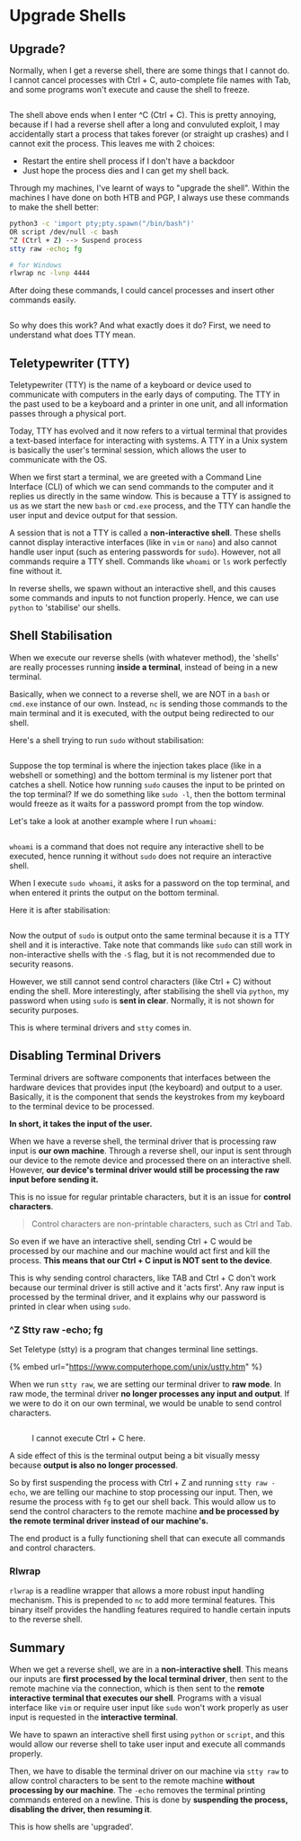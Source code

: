 # Upgrade Shells

## Upgrade?

Normally, when I get a reverse shell, there are some things that I cannot do. I cannot cancel processes with Ctrl + C, auto-complete file names with Tab, and some programs won't execute and cause the shell to freeze.

<figure><img src="../.gitbook/assets/image (75).png" alt=""><figcaption></figcaption></figure>

The shell above ends when I enter ^C (Ctrl + C). This is pretty annoying, because if I had a reverse shell after a long and convuluted exploit, I may accidentally start a process that takes forever (or straight up crashes) and I cannot exit the process. This leaves me with 2 choices:

* Restart the entire shell process if I don't have a backdoor
* Just hope the process dies and I can get my shell back.

Through my machines, I've learnt of ways to "upgrade the shell". Within the machines I have done on both HTB and PGP, I always use these commands to make the shell better:

```bash
python3 -c 'import pty;pty.spawn("/bin/bash")'
OR script /dev/null -c bash
^Z (Ctrl + Z) --> Suspend process
stty raw -echo; fg

# for Windows
rlwrap nc -lvnp 4444 
```

After doing these commands, I could cancel processes and insert other commands easily.

<figure><img src="../.gitbook/assets/image (196).png" alt=""><figcaption></figcaption></figure>

So why does this work? And what exactly does it do? First, we need to understand what does TTY mean.

## Teletypewriter (TTY)

Teletypewriter (TTY) is the name of a keyboard or device used to communicate with computers in the early days of computing. The TTY in the past used to be a keyboard and a printer in one unit, and all information passes through a physical port.

Today, TTY has evolved and it now refers to a virtual terminal that provides a text-based interface for interacting with systems. A TTY in a Unix system is basically the user's terminal session, which allows the user to communicate with the OS.&#x20;

When we first start a terminal, we are greeted with a Command Line Interface (CLI) of which we can send commands to the computer and it replies us directly in the same window. This is because a TTY is assigned to us as we start the new `bash` or `cmd.exe` process, and the TTY can handle the user input and device output for that session.

A session that is not a TTY is called a **non-interactive shell**. These shells cannot display interactive interfaces (like in `vim` or `nano`) and also cannot handle user input (such as entering passwords for `sudo`). However, not all commands require a TTY shell. Commands like `whoami` or `ls` work perfectly fine without it.

In reverse shells, we spawn without an interactive shell, and this causes some commands and inputs to not function properly. Hence, we can use `python` to 'stabilise' our shells.

## Shell Stabilisation

When we execute our reverse shells (with whatever method), the 'shells' are really processes running **inside a terminal**, instead of being in a new terminal.

Basically, when we connect to a reverse shell, we are NOT in a `bash` or `cmd.exe` instance of our own. Instead, `nc` is sending those commands to the main terminal and it is executed, with the output being redirected to our shell.

Here's a shell trying to run `sudo` without stabilisation:

<figure><img src="../.gitbook/assets/image (148).png" alt=""><figcaption></figcaption></figure>

Suppose the top terminal is where the injection takes place (like in a webshell or something) and the bottom terminal is my listener port that catches a shell. Notice how running `sudo` causes the input to be printed on the top terminal? If we do something like `sudo -l`, then the bottom terminal would freeze as it waits for a password prompt from the top window.

Let's take a look at another example where I run `whoami`:

<figure><img src="../.gitbook/assets/image (174).png" alt=""><figcaption></figcaption></figure>

`whoami` is a command that does not require any interactive shell to be executed, hence running it without `sudo` does not require an interactive shell.&#x20;

When I execute `sudo whoami`, it asks for a password on the top terminal, and when entered it prints the output on the bottom terminal.&#x20;

Here it is after stabilisation:

<figure><img src="../.gitbook/assets/image (153).png" alt=""><figcaption></figcaption></figure>

Now the output of `sudo` is output onto the same terminal because it is a TTY shell and it is interactive. Take note that commands like `sudo` can still work in non-interactive shells with the `-S` flag, but it is not recommended due to security reasons.

However, we still cannot send control characters (like Ctrl + C) without ending the shell. More interestingly, after stabilising the shell via `python`, my password when using `sudo` is **sent in clear**. Normally, it is not shown for security purposes.&#x20;

This is where terminal drivers and `stty` comes in.

## Disabling Terminal Drivers

Terminal drivers are software components that interfaces between the hardware devices that provides input (the keyboard) and output to a user. Basically, it is the component that sends the keystrokes from my keyboard to the terminal device to be processed.&#x20;

**In short, it takes the input of the user.**&#x20;

When we have a reverse shell, the terminal driver that is processing raw input is **our own machine**. Through a reverse shell, our input is sent through our device to the remote device and processed there on an interactive shell. However, **our device's terminal driver would still be processing the raw input before sending it.**

This is no issue for regular printable characters, but it is an issue for **control characters**.

> Control characters are non-printable characters, such as Ctrl and Tab.

So even if we have an interactive shell, sending Ctrl + C would be processed by our machine and our machine would act first and kill the process. **This means that our Ctrl + C input is NOT sent to the device**.&#x20;

This is why sending control characters, like TAB and Ctrl + C don't work because our terminal driver is still active and it 'acts first'. Any raw input is processed by the terminal driver, and it explains why our password is printed in clear when using `sudo`.

### ^Z Stty raw -echo; fg

Set Teletype (stty) is a program that changes terminal line settings.&#x20;

{% embed url="https://www.computerhope.com/unix/ustty.htm" %}

When we run `stty raw`, we are setting our terminal driver to **raw mode**. In raw mode, the terminal driver **no longer processes any input and output**. If we were to do it on our own terminal, we would be unable to send control characters.&#x20;

<figure><img src="../.gitbook/assets/image (163).png" alt=""><figcaption><p>I cannot execute Ctrl + C here.</p></figcaption></figure>

A side effect of this is the terminal output being a bit visually messy because **output is also no longer processed**.&#x20;

So by first suspending the process with Ctrl + Z and running `stty raw -echo`, we are telling our machine to stop processing our input. Then, we resume the process with `fg` to get our shell back. This would allow us to send the control characters to the remote machine **and be processed by the remote terminal driver instead of our machine's.**&#x20;

The end product is a fully functioning shell that can execute all commands and control characters.&#x20;

### Rlwrap

`rlwrap` is a readline wrapper that allows a more robust input handling mechanism. This is prepended to `nc` to add more terminal features. This binary itself provides the handling features required to handle certain inputs to the reverse shell.

## Summary

When we get a reverse shell, we are in a **non-interactive shell**. This means our inputs are **first processed by the local terminal driver**, then sent to the remote machine via the connection, which is then sent to the **remote interactive terminal that executes our shell**. Programs with a visual interface like `vim` or require user input like `sudo` won't work properly as user input is requested in the **interactive terminal**.&#x20;

We have to spawn an interactive shell first using `python` or `script`, and this would allow our reverse shell to take user input and execute all commands properly.&#x20;

Then, we have to disable the terminal driver on our machine via `stty raw` to allow control characters to be sent to the remote machine **without processing by our machine**. The `-echo` removes the terminal printing commands entered on a newline. This is done by **suspending the process, disabling the driver, then resuming it**.

This is how shells are 'upgraded'.
